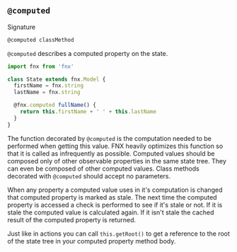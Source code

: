 ## `@computed`

Signature

```javascript
@computed classMethod
```

`@computed` describes a computed property on the state.

```javascript
import fnx from 'fnx'

class State extends fnx.Model {
  firstName = fnx.string
  lastName = fnx.string

  @fnx.computed fullName() {
    return this.firstName + ' ' + this.lastName
  }
}
```

The function decorated by `@computed` is the computation needed to be performed when getting this value.
FNX heavily optimizes this function so that it is called as infrequently as possible. Computed values
should be composed only of other observable properties in the same state tree. They can even be
composed of other computed values. Class methods decorated with `@computed` should accept no parameters.

When any property a computed value uses in it's computation is changed that computed property is marked
as stale. The next time the computed property is accessed a check is performed to see if it's stale or
not. If it is stale the computed value is calculated again. If it isn't stale the cached result of the
computed property is returned.

Just like in actions you can call `this.getRoot()` to get a reference to the root of the state tree
in your computed property method body.
